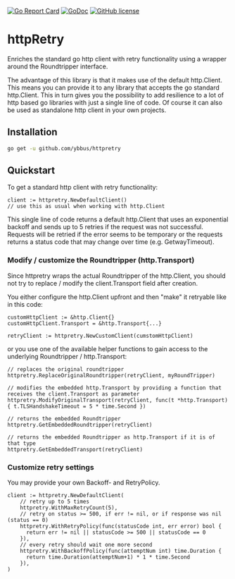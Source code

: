 [![Go Report Card](https://goreportcard.com/badge/github.com/ybbus/httpretry)](https://goreportcard.com/report/github.com/ybbus/httpretry)
[![GoDoc](https://godoc.org/github.com/ybbus/httpretry?status.svg)](https://godoc.org/github.com/ybbus/httpretry)
[![GitHub license](https://img.shields.io/github/license/mashape/apistatus.svg)]()

# httpRetry
Enriches the standard go http client with retry functionality using a wrapper around the Roundtripper interface.

The advantage of this library is that it makes use of the default http.Client.
This means you can provide it to any library that accepts the go standard http.Client.
This in turn gives you the possibility to add resilience to a lot of http based go libraries with just a single line of code.
Of course it can also be used as standalone http client in your own projects.


## Installation

```sh
go get -u github.com/ybbus/httpretry
```

## Quickstart

To get a standard http client with retry functionality:

```golang
client := httpretry.NewDefaultClient()
// use this as usual when working with http.Client
```
This single line of code returns a default http.Client that uses an exponential backoff and sends up to 5 retries if the request was not successful.
Requests will be retried if the error seems to be temporary or the requests returns a status code that may change over time (e.g. GetwayTimeout).

### Modify / customize the Roundtripper (http.Transport)
Since httpretry wraps the actual Roundtripper of the http.Client, you should not try to replace / modify the client.Transport field after creation.

You either configure the http.Client upfront and then "make" it retryable like in this code:
```golang
customHttpClient := &http.Client{}
customHttpClient.Transport = &http.Transport{...}

retryClient := httpretry.NewCustomClient(cumstomHttpClient)
```

or you use one of the available helper functions to gain access to the underlying Roundtripper / http.Transport:

```golang
// replaces the original roundtripper
httpretry.ReplaceOriginalRoundtripper(retryClient, myRoundTripper)

// modifies the embedded http.Transport by providing a function that receives the client.Transport as parameter
httpretry.ModifyOriginalTransport(retryClient, func(t *http.Transport) { t.TLSHandshakeTimeout = 5 * time.Second })

// returns the embedded Roundtripper
httpretry.GetEmbeddedRoundtripper(retryClient)

// returns the embedded Roundtripper as http.Transport if it is of that type
httpretry.GetEmbeddedTransport(retryClient)
```

### Customize retry settings

You may provide your own Backoff- and RetryPolicy.

```golang
client := httpretry.NewDefaultClient(
    // retry up to 5 times
    httpretry.WithMaxRetryCount(5),
    // retry on status >= 500, if err != nil, or if response was nil (status == 0)
    httpretry.WithRetryPolicy(func(statusCode int, err error) bool {
      return err != nil || statusCode >= 500 || statusCode == 0
    }),
    // every retry should wait one more second
    httpretry.WithBackoffPolicy(func(attemptNum int) time.Duration {
      return time.Duration(attemptNum+1) * 1 * time.Second
    }),
)
```
